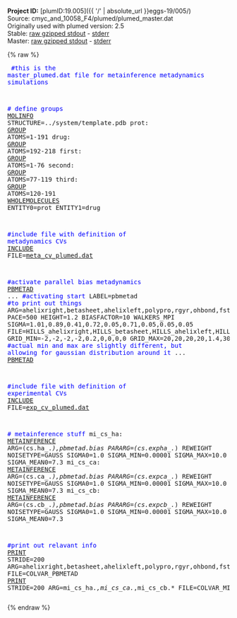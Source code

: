 **Project ID:** [plumID:19.005]({{ '/' | absolute_url }}eggs-19/005/)  
Source: cmyc_and_10058_F4/plumed/plumed_master.dat  
Originally used with plumed version: 2.5  
Stable: [raw gzipped stdout](plumed_master.dat.plumed.stdout.txt.gz) - [stderr](plumed_master.dat.plumed.stderr)  
Master: [raw gzipped stdout](plumed_master.dat.plumed_master.stdout.txt.gz) - [stderr](plumed_master.dat.plumed_master.stderr)  

{% raw %}<pre>
<span style="color:blue">#this is the master_plumed.dat file for metainference metadynamics simulations</span>

<span style="color:blue"># define groups</span>
<a href="https://plumed.github.io/doc-master/user-doc/html/_m_o_l_i_n_f_o.html">MOLINFO</a> STRUCTURE=../system/template.pdb
prot: <a href="https://plumed.github.io/doc-master/user-doc/html/_g_r_o_u_p.html">GROUP</a> ATOMS=1-191
drug: <a href="https://plumed.github.io/doc-master/user-doc/html/_g_r_o_u_p.html">GROUP</a> ATOMS=192-218
first: <a href="https://plumed.github.io/doc-master/user-doc/html/_g_r_o_u_p.html">GROUP</a> ATOMS=1-76
second: <a href="https://plumed.github.io/doc-master/user-doc/html/_g_r_o_u_p.html">GROUP</a> ATOMS=77-119
third: <a href="https://plumed.github.io/doc-master/user-doc/html/_g_r_o_u_p.html">GROUP</a> ATOMS=120-191
<a href="https://plumed.github.io/doc-master/user-doc/html/_w_h_o_l_e_m_o_l_e_c_u_l_e_s.html">WHOLEMOLECULES</a> ENTITY0=prot ENTITY1=drug

<span style="color:blue">#include file with definition of metadynamics CVs</span>
<a href="https://plumed.github.io/doc-master/user-doc/html/_i_n_c_l_u_d_e.html">INCLUDE</a> FILE=<a href="meta_cv_plumed.dat.html">meta_cv_plumed.dat</a>

<span style="color:blue">#activate parallel bias metadynamics </span>
<a href="https://plumed.github.io/doc-master/user-doc/html/_p_b_m_e_t_a_d.html">PBMETAD</a> ... <span style="color:blue">#activating start</span>
LABEL=pbmetad <span style="color:blue">#to print out things</span>
ARG=ahelixright,betasheet,ahelixleft,polypro,rgyr,ohbond,fstdr,scddr,trddr
PACE=500 HEIGHT=1.2 BIASFACTOR=10 WALKERS_MPI
SIGMA=1.01,0.89,0.41,0.72,0.05,0.71,0.05,0.05,0.05
FILE=HILLS_ahelixright,HILLS_betasheet,HILLS_ahelixleft,HILLS_polypro,HILLS_rgyr,HILLS_ohbond,HILLS_fstdr,HILLS_scddr,HILLS_trddr
GRID_MIN=-2,-2,-2,-2,0.2,0,0,0,0
GRID_MAX=20,20,20,20,1.4,30,5.2,5.2,5.2
<span style="color:blue">#actual min and max are slightly different, but allowing for gaussian distribution around it</span>
... <a href="https://plumed.github.io/doc-master/user-doc/html/_p_b_m_e_t_a_d.html">PBMETAD</a>

<span style="color:blue">#include file with definition of experimental CVs</span>
<a href="https://plumed.github.io/doc-master/user-doc/html/_i_n_c_l_u_d_e.html">INCLUDE</a> FILE=<a href="exp_cv_plumed.dat.html">exp_cv_plumed.dat</a>

<span style="color:blue"># metainference stuff</span>
mi_cs_ha: <a href="https://plumed.github.io/doc-master/user-doc/html/_m_e_t_a_i_n_f_e_r_e_n_c_e.html">METAINFERENCE</a> ARG=(cs\.ha_.*),pbmetad.bias PARARG=(cs\.expha_.*) REWEIGHT NOISETYPE=GAUSS SIGMA0=1.0 SIGMA_MIN=0.00001 SIGMA_MAX=10.0 DSIGMA=0.5 SIGMA_MEAN0=7.3 
mi_cs_ca: <a href="https://plumed.github.io/doc-master/user-doc/html/_m_e_t_a_i_n_f_e_r_e_n_c_e.html">METAINFERENCE</a> ARG=(cs\.ca_.*),pbmetad.bias PARARG=(cs\.expca_.*) REWEIGHT NOISETYPE=GAUSS SIGMA0=1.0 SIGMA_MIN=0.00001 SIGMA_MAX=10.0 DSIGMA=0.5 SIGMA_MEAN0=7.3 
mi_cs_cb: <a href="https://plumed.github.io/doc-master/user-doc/html/_m_e_t_a_i_n_f_e_r_e_n_c_e.html">METAINFERENCE</a> ARG=(cs\.cb_.*),pbmetad.bias PARARG=(cs\.expcb_.*) REWEIGHT NOISETYPE=GAUSS SIGMA0=1.0 SIGMA_MIN=0.00001 SIGMA_MAX=10.0 DSIGMA=0.5 SIGMA_MEAN0=7.3 

<span style="color:blue">#print out relavant info</span>
<a href="https://plumed.github.io/doc-master/user-doc/html/_p_r_i_n_t.html">PRINT</a> STRIDE=200 ARG=ahelixright,betasheet,ahelixleft,polypro,rgyr,ohbond,fstdr,scddr,trddr,pbmetad.bias FILE=COLVAR_PBMETAD
<a href="https://plumed.github.io/doc-master/user-doc/html/_p_r_i_n_t.html">PRINT</a> STRIDE=200 ARG=mi_cs_ha.*,mi_cs_ca.*,mi_cs_cb.* FILE=COLVAR_MI
</pre>{% endraw %}
